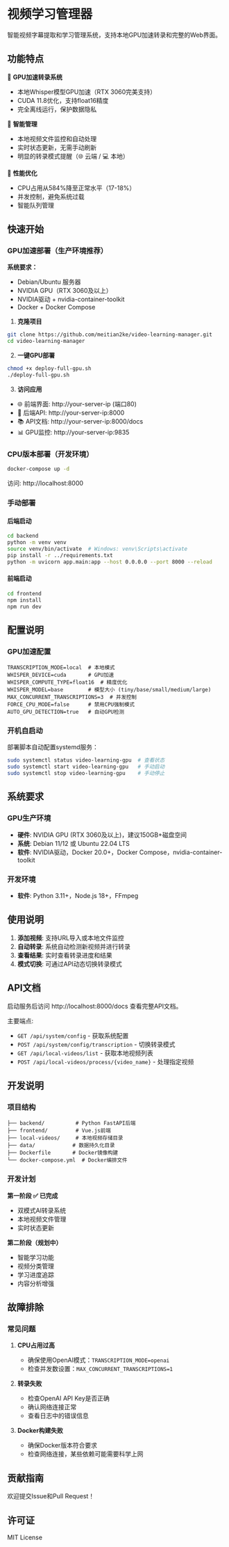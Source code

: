 # 视频学习管理器

智能视频字幕提取和学习管理系统，支持本地GPU加速转录和完整的Web界面。

## 功能特点

🚀 **GPU加速转录系统**
- 本地Whisper模型GPU加速（RTX 3060完美支持）
- CUDA 11.8优化，支持float16精度
- 完全离线运行，保护数据隐私

📱 **智能管理**
- 本地视频文件监控和自动处理
- 实时状态更新，无需手动刷新
- 明显的转录模式提醒（🌐 云端 / 💻 本地）

🎯 **性能优化**
- CPU占用从584%降至正常水平（17-18%）
- 并发控制，避免系统过载
- 智能队列管理

## 快速开始

### GPU加速部署（生产环境推荐）

**系统要求：**
- Debian/Ubuntu 服务器
- NVIDIA GPU（RTX 3060及以上）
- NVIDIA驱动 + nvidia-container-toolkit
- Docker + Docker Compose

1. **克隆项目**
```bash
git clone https://github.com/meitian2ke/video-learning-manager.git
cd video-learning-manager
```

2. **一键GPU部署**
```bash
chmod +x deploy-full-gpu.sh
./deploy-full-gpu.sh
```

3. **访问应用**
- 🌐 前端界面: http://your-server-ip (端口80)
- 🔧 后端API: http://your-server-ip:8000
- 📚 API文档: http://your-server-ip:8000/docs
- 📊 GPU监控: http://your-server-ip:9835

### CPU版本部署（开发环境）

```bash
docker-compose up -d
```

访问: http://localhost:8000

### 手动部署

#### 后端启动
```bash
cd backend
python -m venv venv
source venv/bin/activate  # Windows: venv\Scripts\activate
pip install -r ../requirements.txt
python -m uvicorn app.main:app --host 0.0.0.0 --port 8000 --reload
```

#### 前端启动
```bash
cd frontend
npm install
npm run dev
```

## 配置说明

### GPU加速配置
```env
TRANSCRIPTION_MODE=local  # 本地模式
WHISPER_DEVICE=cuda       # GPU加速
WHISPER_COMPUTE_TYPE=float16  # 精度优化
WHISPER_MODEL=base        # 模型大小 (tiny/base/small/medium/large)
MAX_CONCURRENT_TRANSCRIPTIONS=3  # 并发控制
FORCE_CPU_MODE=false      # 禁用CPU强制模式
AUTO_GPU_DETECTION=true   # 自动GPU检测
```

### 开机自启动
部署脚本自动配置systemd服务：
```bash
sudo systemctl status video-learning-gpu  # 查看状态
sudo systemctl start video-learning-gpu   # 手动启动
sudo systemctl stop video-learning-gpu    # 手动停止
```

## 系统要求

### GPU生产环境
- **硬件**: NVIDIA GPU (RTX 3060及以上)，建议150GB+磁盘空间
- **系统**: Debian 11/12 或 Ubuntu 22.04 LTS
- **软件**: NVIDIA驱动，Docker 20.0+，Docker Compose，nvidia-container-toolkit

### 开发环境
- **软件**: Python 3.11+，Node.js 18+，FFmpeg

## 使用说明

1. **添加视频**: 支持URL导入或本地文件监控
2. **自动转录**: 系统自动检测新视频并进行转录
3. **查看结果**: 实时查看转录进度和结果
4. **模式切换**: 可通过API动态切换转录模式

## API文档

启动服务后访问 http://localhost:8000/docs 查看完整API文档。

主要端点:
- `GET /api/system/config` - 获取系统配置
- `POST /api/system/config/transcription` - 切换转录模式
- `GET /api/local-videos/list` - 获取本地视频列表
- `POST /api/local-videos/process/{video_name}` - 处理指定视频

## 开发说明

### 项目结构
```
├── backend/          # Python FastAPI后端
├── frontend/         # Vue.js前端
├── local-videos/     # 本地视频存储目录
├── data/            # 数据持久化目录
├── Dockerfile       # Docker镜像构建
└── docker-compose.yml  # Docker编排文件
```

### 开发计划

**第一阶段 ✅ 已完成**
- 双模式AI转录系统
- 本地视频文件管理
- 实时状态更新

**第二阶段（规划中）**
- 智能学习功能
- 视频分类管理
- 学习进度追踪
- 内容分析增强

## 故障排除

### 常见问题

1. **CPU占用过高**
   - 确保使用OpenAI模式：`TRANSCRIPTION_MODE=openai`
   - 检查并发数设置：`MAX_CONCURRENT_TRANSCRIPTIONS=1`

2. **转录失败**
   - 检查OpenAI API Key是否正确
   - 确认网络连接正常
   - 查看日志中的错误信息

3. **Docker构建失败**
   - 确保Docker版本符合要求
   - 检查网络连接，某些依赖可能需要科学上网

## 贡献指南

欢迎提交Issue和Pull Request！

## 许可证

MIT License